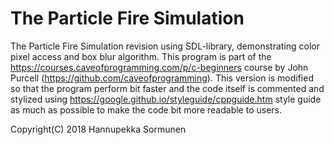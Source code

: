 # The Particle Fire Simulation
The Particle Fire Simulation revision using SDL-library, demonstrating color pixel access and box blur algorithm. This program is part of the https://courses.caveofprogramming.com/p/c-beginners course by John Purcell (https://github.com/caveofprogramming).
This version is modified so that the program perform bit faster and the code itself is commented and stylized using https://google.github.io/styleguide/cppguide.htm style guide as much as possible to make the code bit more readable to users.



Copyright(C) 2018 Hannupekka Sormunen
